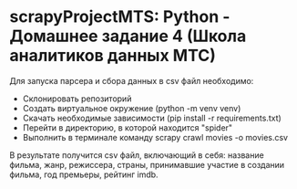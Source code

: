 # scrapyProjectMTS: Python - Домашнее задание 4 (Школа аналитиков данных МТС)
Для запуска парсера и сбора данных в csv файл необходимо:
- Склонировать репозиторий
- Создать виртуальное окружение (python -m venv venv)
- Скачать необходимые зависимости (pip install -r requirements.txt)
- Перейти в директорию, в которой находится "spider"
- Выполнить в терминале команду scrapy crawl movies -o movies.csv
  
В результате получится csv файл, включающий в себя: название фильма, жанр, режиссера, страны, принимавшие участие в создании фильма, год премьеры, рейтинг imdb.
